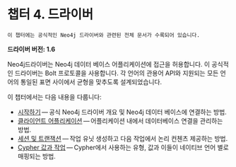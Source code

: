
# 챕터 4. 드라이버

```
이 챕터에는 공식적인 Neo4j 드라이버와 관련된 전체 문서가 수록되어 있습니다.  
```

**드라이버 버전: 1.6**


Neo4j드라이버는 Neo4j 데이터 베이스 어플리케이션에 접근을 허용합니다. 이 공식적인 드라이버는 Bolt 프로토콜을 사용합니다. 각 언어의 관용어 API와 지원되는 모든 언어의 통일된 표면 사이에서 균형을 맞추도록 설계되었습니다.

이 챕터에서는 다음 내용을 다룹니다:

+ [시작하기](./get-started.md) — 공식 Neo4j 드라이버 개요 및 Neo4j 데이터 베이스에 연결하는 방법.
+ [클라이언트 어플리케이션](./client-applications.md) — 어플리케이션 내에서 데이터베이스 연결을 관리하는 방법.
+ [세션 및 트랜잭션](./sessions-transactions.md) — 작업 유닛 생성하고 다음 작업에서 논리 컨첸츠 제공하는 방법. 
+ [Cypher 값과 작업](./cypher-values.md) — Cypher에서 사용하는 유형, 값과 이들이 네이티브 언어 별로 매핑되는 방법.